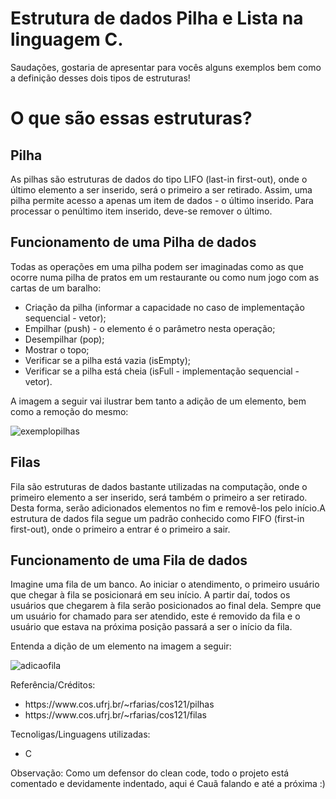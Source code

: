 # Estrutura de dados Pilha e Lista na linguagem C.
<p>Saudações, gostaria de apresentar para vocês alguns exemplos bem como a definição desses dois tipos de estruturas!</p>

<h1>O que são essas estruturas?</h1>

<h2>Pilha</h2>
  
<p>As pilhas são estruturas de dados do tipo LIFO (last-in first-out), onde o último elemento a ser inserido, será o primeiro a ser retirado. 
Assim, uma pilha permite acesso a apenas um item de dados - o último inserido. Para processar o penúltimo item inserido, deve-se remover o último.</p>

<h2>Funcionamento de uma Pilha de dados</h2>

<p>Todas as operações em uma pilha podem ser imaginadas como as que ocorre numa pilha de pratos em um restaurante ou como num jogo com as cartas de um baralho:</p>

<ul>
  <li>Criação da pilha (informar a capacidade no caso de implementação sequencial - vetor);</li>
  <li>Empilhar (push) - o elemento é o parâmetro nesta operação;</li>
  <li>Desempilhar (pop);</li>
  <li>Mostrar o topo;</li>
  <li>Verificar se a pilha está vazia (isEmpty);</li>
  <li>Verificar se a pilha está cheia (isFull - implementação sequencial - vetor).</li>
</ul>
<p>A imagem a seguir vai ilustrar bem tanto a adição de um elemento, bem como a remoção do mesmo:</p>

![exemplopilhas](https://github.com/caua-3301/estrutura-de-dados-pilha-e-fila-em-c/assets/134548536/2a4b09e4-d724-407e-aaf8-aa8a0b650ea8")

<h2>Filas</h2>
  
<p>Fila são estruturas de dados bastante utilizadas na computação, onde o primeiro elemento a ser inserido, será também o primeiro a ser retirado. 
Desta forma, serão adicionados elementos no fim e removê-los pelo início.A estrutura de dados fila segue um padrão conhecido como FIFO (first-in first-out), 
onde o primeiro a entrar é o primeiro a sair.</p>

<h2>Funcionamento de uma Fila de dados</h2>

<p>Imagine uma fila de um banco. Ao iniciar o atendimento, o primeiro usuário que chegar à fila se posicionará em seu início. A partir daí, todos os usuários 
que chegarem à fila serão posicionados ao final dela. Sempre que um usuário for chamado para ser atendido, este é removido da fila e o usuário que estava na próxima 
posição passará a ser o início da fila.</p>


<p>Entenda a dição de um elemento na imagem a seguir:</p>

![adicaofila](https://github.com/caua-3301/estrutura-de-dados-pilha-e-fila-em-c/assets/134548536/60828ebd-f090-434d-bda8-8b0a496482bf)

<p>Referência/Créditos:</p> 
<ul>
  <li>https://www.cos.ufrj.br/~rfarias/cos121/pilhas</li>
  <li>https://www.cos.ufrj.br/~rfarias/cos121/filas</li>
</ul>
<p>Tecnoligas/Linguagens utilizadas: </p>
<ul>
  <li>C</li>
</ul>
<p>Observação: Como um defensor do clean code, todo o projeto está comentado e devidamente indentado, aqui é Cauã falando e até a próxima :)</p>
